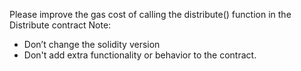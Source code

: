 Please improve the gas cost of calling the distribute() function in the Distribute contract
Note:
- Don’t change the solidity version
- Don't add extra functionality or behavior to the contract.